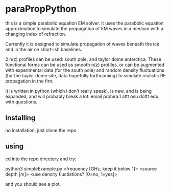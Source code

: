 # paraPropPython

this is a simple parabolic equation EM solver. It uses the parabolic equation approximation to simulate the propagation of EM waves in a medium with a changing index of refraction. 

Currently it is designed to simulate propagation of waves beneath the ice and in the air on short-ish baselines. 

2 n(z) profiles can be used: south pole, and taylor dome antarctica. These functional forms can be used as smooth n(z) profiles, or can be augmented with experimental data (for the south pole) and random density fluctuations (for the taylor dome site, data hopefully forthcoming) to simulate realistic RF propagation in the firn. 

It is written in python (which i don't really speak), is new, and is being expanded, and will probably break a lot. email prohira.1 attt osu dottt edu with questions.

## installing

no installation, just clone the repo

## using

cd into the repo directory and try:

python3 simpleExample.py <frequency [GHz, keep it below 1]> <source depth [m]> <use density fluctiations? [0=no, 1=yes]>

and you should see a plot. 
